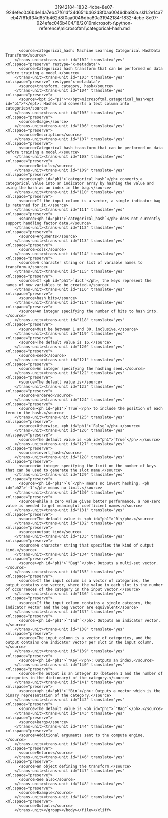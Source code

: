 <?xml version="1.0"?><xliff version="1.2" xmlns="urn:oasis:names:tc:xliff:document:1.2" xmlns:xsi="http://www.w3.org/2001/XMLSchema-instance" xsi:schemaLocation="urn:oasis:names:tc:xliff:document:1.2 xliff-core-1.2-transitional.xsd"><file datatype="xml" original="categorical-hash.md" source-language="en-US" target-language="en-US"><header><tool tool-id="mdxliff" tool-name="mdxliff" tool-version="1.0-d1654b2" tool-company="Microsoft" /><xliffext:skl_file_name xmlns:xliffext="urn:microsoft:content:schema:xliffextensions">31942184-1832-4cbe-8e07-924efec046b4e14a7eb47f61df34d651b462d8f0aa0046dba80a.skl</xliffext:skl_file_name><xliffext:version xmlns:xliffext="urn:microsoft:content:schema:xliffextensions">1.2</xliffext:version><xliffext:ms.openlocfilehash xmlns:xliffext="urn:microsoft:content:schema:xliffextensions">e14a7eb47f61df34d651b462d8f0aa0046dba80a</xliffext:ms.openlocfilehash><xliffext:ms.sourcegitcommit xmlns:xliffext="urn:microsoft:content:schema:xliffextensions">31942184-1832-4cbe-8e07-924efec046b4</xliffext:ms.sourcegitcommit><xliffext:ms.lasthandoff xmlns:xliffext="urn:microsoft:content:schema:xliffextensions">04/18/2019</xliffext:ms.lasthandoff><xliffext:ms.openlocfilepath xmlns:xliffext="urn:microsoft:content:schema:xliffextensions">microsoft-r\python-reference\microsoftml\categorical-hash.md</xliffext:ms.openlocfilepath></header><body><group id="content" extype="content"><trans-unit id="101" translate="yes" xml:space="preserve" restype="x-metadata">
          <source>categorical_hash: Machine Learning Categorical HashData Transform</source>
        </trans-unit><trans-unit id="102" translate="yes" xml:space="preserve" restype="x-metadata">
          <source>Categorical hash transform that can be performed on data before training a model.</source>
        </trans-unit><trans-unit id="103" translate="yes" xml:space="preserve" restype="x-metadata">
          <source>transform, catagory, hash</source>
        </trans-unit><trans-unit id="104" translate="yes" xml:space="preserve">
          <source><bpt id="p1">*</bpt>microsoftml.categorical_hash<ept id="p1">*</ept>: Hashes and converts a text column into categories</source>
        </trans-unit><trans-unit id="105" translate="yes" xml:space="preserve">
          <source>Usage</source>
        </trans-unit><trans-unit id="106" translate="yes" xml:space="preserve">
          <source>Description</source>
        </trans-unit><trans-unit id="107" translate="yes" xml:space="preserve">
          <source>Categorical hash transform that can be performed on data before training a model.</source>
        </trans-unit><trans-unit id="108" translate="yes" xml:space="preserve">
          <source>Details</source>
        </trans-unit><trans-unit id="109" translate="yes" xml:space="preserve">
          <source><ph id="ph1">`categorical_hash`</ph> converts a categorical value into an indicator array by hashing the value and using the hash as an index in the bag.</source>
        </trans-unit><trans-unit id="110" translate="yes" xml:space="preserve">
          <source>If the input column is a vector, a single indicator bag is returned for it.</source>
        </trans-unit><trans-unit id="111" translate="yes" xml:space="preserve">
          <source><ph id="ph1">`categorical_hash`</ph> does not currently support handling factor data.</source>
        </trans-unit><trans-unit id="112" translate="yes" xml:space="preserve">
          <source>Arguments</source>
        </trans-unit><trans-unit id="113" translate="yes" xml:space="preserve">
          <source>cols</source>
        </trans-unit><trans-unit id="114" translate="yes" xml:space="preserve">
          <source>A character string or list of variable names to transform.</source>
        </trans-unit><trans-unit id="115" translate="yes" xml:space="preserve">
          <source>If <ph id="ph1">`dict`</ph>, the keys represent the names of new variables to be created.</source>
        </trans-unit><trans-unit id="116" translate="yes" xml:space="preserve">
          <source>hash_bits</source>
        </trans-unit><trans-unit id="117" translate="yes" xml:space="preserve">
          <source>An integer specifying the number of bits to hash into.</source>
        </trans-unit><trans-unit id="118" translate="yes" xml:space="preserve">
          <source>Must be between 1 and 30, inclusive.</source>
        </trans-unit><trans-unit id="119" translate="yes" xml:space="preserve">
          <source>The default value is 16.</source>
        </trans-unit><trans-unit id="120" translate="yes" xml:space="preserve">
          <source>seed</source>
        </trans-unit><trans-unit id="121" translate="yes" xml:space="preserve">
          <source>An integer specifying the hashing seed.</source>
        </trans-unit><trans-unit id="122" translate="yes" xml:space="preserve">
          <source>The default value is</source>
        </trans-unit><trans-unit id="123" translate="yes" xml:space="preserve">
          <source>ordered</source>
        </trans-unit><trans-unit id="124" translate="yes" xml:space="preserve">
          <source><ph id="ph1">`True`</ph> to include the position of each term in the hash.</source>
        </trans-unit><trans-unit id="125" translate="yes" xml:space="preserve">
          <source>Otherwise, <ph id="ph1">`False`</ph>.</source>
        </trans-unit><trans-unit id="126" translate="yes" xml:space="preserve">
          <source>The default value is <ph id="ph1">`True`</ph>.</source>
        </trans-unit><trans-unit id="127" translate="yes" xml:space="preserve">
          <source>invert_hash</source>
        </trans-unit><trans-unit id="128" translate="yes" xml:space="preserve">
          <source>An integer specifying the limit on the number of keys that can be used to generate the slot name.</source>
        </trans-unit><trans-unit id="129" translate="yes" xml:space="preserve">
          <source><ph id="ph1">`0`</ph> means no invert hashing; <ph id="ph2">`-1`</ph> means no limit.</source>
        </trans-unit><trans-unit id="130" translate="yes" xml:space="preserve">
          <source>While a zero value gives better performance, a non-zero value is needed to get meaningful coefficient names.</source>
        </trans-unit><trans-unit id="131" translate="yes" xml:space="preserve">
          <source>The default value is <ph id="ph1">`0`</ph>.</source>
        </trans-unit><trans-unit id="132" translate="yes" xml:space="preserve">
          <source>output_kind</source>
        </trans-unit><trans-unit id="133" translate="yes" xml:space="preserve">
          <source>A character string that specifies the kind of output kind.</source>
        </trans-unit><trans-unit id="134" translate="yes" xml:space="preserve">
          <source><ph id="ph1">`"Bag"`</ph>: Outputs a multi-set vector.</source>
        </trans-unit><trans-unit id="135" translate="yes" xml:space="preserve">
          <source>If the input column is a vector of categories, the output contains one vector, where the value in each slot is the number of occurrences of the category in the input vector.</source>
        </trans-unit><trans-unit id="136" translate="yes" xml:space="preserve">
          <source>If the input column contains a single category, the indicator vector and the bag vector are equivalent</source>
        </trans-unit><trans-unit id="137" translate="yes" xml:space="preserve">
          <source><ph id="ph1">`"Ind"`</ph>: Outputs an indicator vector.</source>
        </trans-unit><trans-unit id="138" translate="yes" xml:space="preserve">
          <source>The input column is a vector of categories, and the output contains one indicator vector per slot in the input column.</source>
        </trans-unit><trans-unit id="139" translate="yes" xml:space="preserve">
          <source><ph id="ph1">`"Key`</ph>: Outputs an index.</source>
        </trans-unit><trans-unit id="140" translate="yes" xml:space="preserve">
          <source>The output is an integer ID (between 1 and the number of categories in the dictionary) of the category.</source>
        </trans-unit><trans-unit id="141" translate="yes" xml:space="preserve">
          <source><ph id="ph1">`"Bin`</ph>: Outputs a vector which is the binary representation of the category.</source>
        </trans-unit><trans-unit id="142" translate="yes" xml:space="preserve">
          <source>The default value is <ph id="ph1">`"Bag"`</ph>.</source>
        </trans-unit><trans-unit id="143" translate="yes" xml:space="preserve">
          <source>kargs</source>
        </trans-unit><trans-unit id="144" translate="yes" xml:space="preserve">
          <source>Additional arguments sent to the compute engine.</source>
        </trans-unit><trans-unit id="145" translate="yes" xml:space="preserve">
          <source>Returns</source>
        </trans-unit><trans-unit id="146" translate="yes" xml:space="preserve">
          <source>an object defining the transform.</source>
        </trans-unit><trans-unit id="147" translate="yes" xml:space="preserve">
          <source>See also</source>
        </trans-unit><trans-unit id="148" translate="yes" xml:space="preserve">
          <source>Example</source>
        </trans-unit><trans-unit id="149" translate="yes" xml:space="preserve">
          <source>Output:</source>
        </trans-unit></group></body></file></xliff>